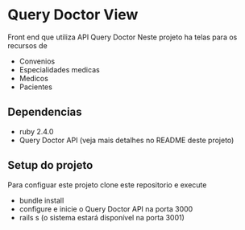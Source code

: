 # Query Doctor View

Front end que utiliza API Query Doctor
Neste projeto ha telas para os recursos de
* Convenios
* Especialidades medicas
* Medicos
* Pacientes

## Dependencias
* ruby 2.4.0
* Query Doctor API (veja mais detalhes no README deste projeto)

## Setup do projeto
Para configuar este projeto clone este repositorio e execute
* bundle install
* configure e inicie o Query Doctor API na porta 3000
* rails s (o sistema estará disponível na porta 3001)